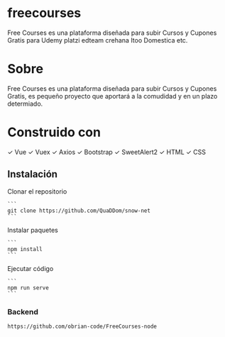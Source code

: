 # freecourses
Free Courses es una plataforma diseñada para subir  Cursos y Cupones Gratis para Udemy platzi edteam crehana Itoo Domestica etc.

# Sobre
Free Courses es una plataforma diseñada para subir  Cursos y Cupones Gratis, es pequeño proyecto que aportará a la comudidad y en un plazo determiado.


# Construido con

✓ Vue
✓ Vuex
✓ Axios
✓ Bootstrap
✓ SweetAlert2
✓ HTML
✓ CSS


## Instalación

Clonar el repositorio   
    
    ```
    git clone https://github.com/QuaDDom/snow-net
    ```
Instalar paquetes
    
    ```
    npm install
    ```
Ejecutar código

    ```
    npm run serve
    ```


### Backend
```
https://github.com/obrian-code/FreeCourses-node
```
